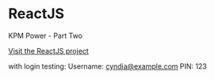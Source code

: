 # ReactJS
KPM Power - Part Two

[Visit the ReactJS project](https://cyndi-s.github.io/ReactJS/)

with login testing:
Username: cyndia@example.com
PIN: 123
